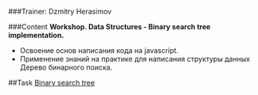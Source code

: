 ###Trainer: Dzmitry Herasimov

###Content
__Workshop. Data Structures -  Binary search tree implementation.__

- Освоение основ написания кода на javascript.
- Применение знаний на практике для написания структуры данных Дерево бинарного поиска.

##Task
[Binary search tree](https://github.com/rolling-scopes-school/tasks/blob/master/tasks/binary-search-tree.md)